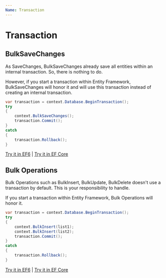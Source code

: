 ```yaml
---
Name: Transaction
---
```


# Transaction

## BulkSaveChanges
As SaveChanges, BulkSaveChanges already save all entities within an internal transaction. So, there is nothing to do.

However, if you start a transaction within Entity Framework, BulkSaveChanges will honor it and will use this transaction instead of creating an internal transaction.


```csharp
var transaction = context.Database.BeginTransaction();
try
{
	context.BulkSaveChanges();
	transaction.Commit();
}
catch
{
	transaction.Rollback();
}
```
[Try it in EF6](https://dotnetfiddle.net/Igr6zU) | [Try it in EF Core](https://dotnetfiddle.net/SS0Ki0)

## Bulk Operations
Bulk Operations such as BulkInsert, BulkUpdate, BulkDelete doesn't use a transaction by default. This is your responsibility to handle.

If you start a transaction within Entity Framework, Bulk Operations will honor it.


```csharp
var transaction = context.Database.BeginTransaction();
try
{
	context.BulkInsert(list1);
	context.BulkInsert(list2);
	transaction.Commit();
}
catch
{
	transaction.Rollback();
}
```
[Try it in EF6](https://dotnetfiddle.net/zr1QSB) | [Try it in EF Core](https://dotnetfiddle.net/BUR6yq)
